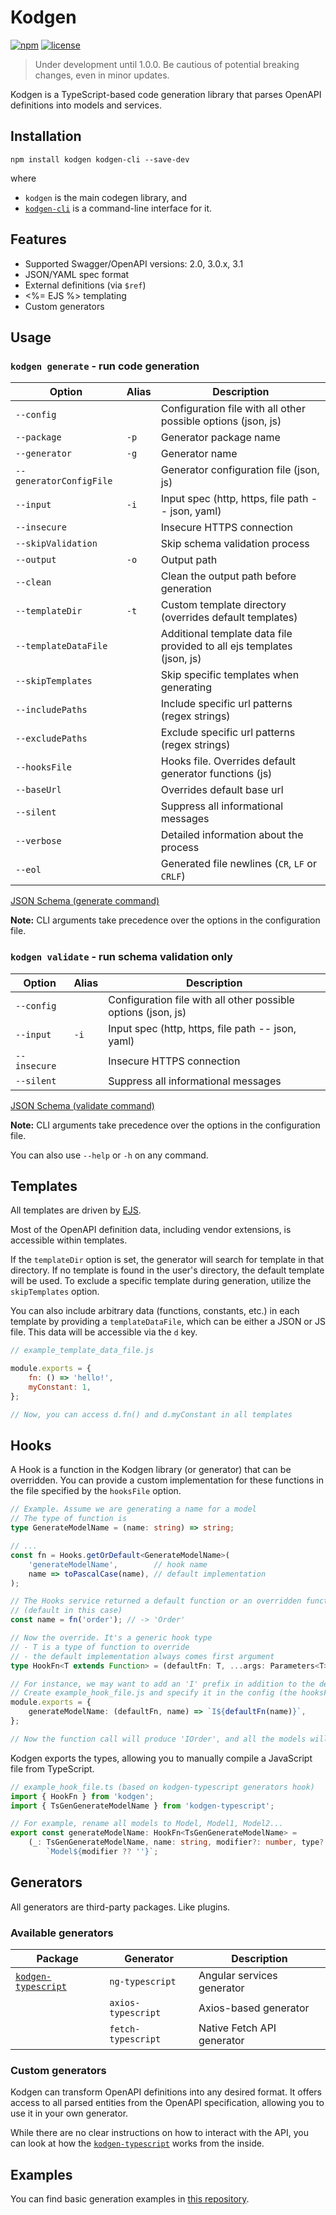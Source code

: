 # Kodgen

[![npm](https://img.shields.io/npm/v/kodgen)](https://www.npmjs.com/package/kodgen)
[![license](https://img.shields.io/github/license/MacRdy/kodgen)](LICENSE)

> Under development until 1.0.0. Be cautious of potential breaking changes, even in minor updates.

Kodgen is a TypeScript-based code generation library that parses OpenAPI definitions into models and services.

## Installation

```
npm install kodgen kodgen-cli --save-dev
```

where
+ `kodgen` is the main codegen library, and
+ [`kodgen-cli`](https://github.com/MacRdy/kodgen-cli) is a command-line interface for it.

## Features

+ Supported Swagger/OpenAPI versions: 2.0, 3.0.x, 3.1
+ JSON/YAML spec format
+ External definitions (via `$ref`)
+ <%= EJS %> templating
+ Custom generators

## Usage

### `kodgen generate` - run code generation

| Option                  | Alias | Description                                                             |
|-------------------------|-------|-------------------------------------------------------------------------|
| `--config`              |       | Configuration file with all other possible options (json, js)           |
| `--package`             | `-p`  | Generator package name                                                  |
| `--generator`           | `-g`  | Generator name                                                          |
| `--generatorConfigFile` |       | Generator configuration file (json, js)                                 |
| `--input`               | `-i`  | Input spec (http, https, file path -- json, yaml)                       |
| `--insecure`            |       | Insecure HTTPS connection                                               |
| `--skipValidation`      |       | Skip schema validation process                                          |
| `--output`              | `-o`  | Output path                                                             |
| `--clean`               |       | Clean the output path before generation                                 |
| `--templateDir`         | `-t`  | Custom template directory (overrides default templates)                 |
| `--templateDataFile`    |       | Additional template data file provided to all ejs templates (json, js)  |
| `--skipTemplates`       |       | Skip specific templates when generating                                 |
| `--includePaths`        |       | Include specific url patterns (regex strings)                           |
| `--excludePaths`        |       | Exclude specific url patterns (regex strings)                           |
| `--hooksFile`           |       | Hooks file. Overrides default generator functions (js)                  |
| `--baseUrl`             |       | Overrides default base url                                              |
| `--silent`              |       | Suppress all informational messages                                     |
| `--verbose`             |       | Detailed information about the process                                  |
| `--eol`                 |       | Generated file newlines (`CR`, `LF` or `CRLF`)                          |

[JSON Schema (generate command)](https://github.com/MacRdy/kodgen-cli/blob/main/assets/generate-command-schema.json)

**Note:** CLI arguments take precedence over the options in the configuration file.

### `kodgen validate` - run schema validation only

| Option             | Alias | Description                                                             |
|--------------------|-------|-------------------------------------------------------------------------|
| `--config`         |       | Configuration file with all other possible options (json, js)           |
| `--input`          | `-i`  | Input spec (http, https, file path -- json, yaml)                       |
| `--insecure`       |       | Insecure HTTPS connection                                               |
| `--silent`         |       | Suppress all informational messages                                     |

[JSON Schema (validate command)](https://github.com/MacRdy/kodgen-cli/blob/main/assets/validate-command-schema.json)

**Note:** CLI arguments take precedence over the options in the configuration file.

You can also use `--help` or `-h` on any command.

## Templates

All templates are driven by [EJS](https://github.com/mde/ejs).

Most of the OpenAPI definition data, including vendor extensions, is accessible within templates.

If the `templateDir` option is set, the generator will search for template in that directory.
If no template is found in the user's directory, the default template will be used.
To exclude a specific template during generation, utilize the `skipTemplates` option.

You can also include arbitrary data (functions, constants, etc.) in each template by providing a `templateDataFile`, which can be either a JSON or JS file.
This data will be accessible via the `d` key.

```javascript
// example_template_data_file.js

module.exports = {
    fn: () => 'hello!',
    myConstant: 1,
};

// Now, you can access d.fn() and d.myConstant in all templates
```

## Hooks

A Hook is a function in the Kodgen library (or generator) that can be overridden.
You can provide a custom implementation for these functions in the file specified by the `hooksFile` option.

```typescript
// Example. Assume we are generating a name for a model
// The type of function is
type GenerateModelName = (name: string) => string;

// ...
const fn = Hooks.getOrDefault<GenerateModelName>(
    'generateModelName',        // hook name
    name => toPascalCase(name), // default implementation
);

// The Hooks service returned a default function or an overridden function
// (default in this case)
const name = fn('order'); // -> 'Order'

// Now the override. It's a generic hook type
// - T is a type of function to override
// - the default implementation always comes first argument
type HookFn<T extends Function> = (defaultFn: T, ...args: Parameters<T>) => ReturnType<T>;

// For instance, we may want to add an 'I' prefix in addition to the default implementation
// Create example_hook_file.js and specify it in the config (the hooksFile option)
module.exports = {
    generateModelName: (defaultFn, name) => `I${defaultFn(name)}`,
};

// Now the function call will produce 'IOrder', and all the models will be renamed accordingly
```

Kodgen exports the types, allowing you to manually compile a JavaScript file from TypeScript.

```typescript
// example_hook_file.ts (based on kodgen-typescript generators hook)
import { HookFn } from 'kodgen';
import { TsGenGenerateModelName } from 'kodgen-typescript';

// For example, rename all models to Model, Model1, Model2...
export const generateModelName: HookFn<TsGenGenerateModelName> =
    (_: TsGenGenerateModelName, name: string, modifier?: number, type?: string) =>
        `Model${modifier ?? ''}`;
```

## Generators

All generators are third-party packages. Like plugins.

### Available generators

| Package                | Generator          | Description                                            |
|------------------------|--------------------|--------------------------------------------------------|
| [`kodgen-typescript`](https://github.com/MacRdy/kodgen-typescript)    | `ng-typescript`    | Angular services generator                               |
|                        | `axios-typescript` | Axios-based generator                                  |
|                        | `fetch-typescript` | Native Fetch API generator                                 |

### Custom generators

Kodgen can transform OpenAPI definitions into any desired format.
It offers access to all parsed entities from the OpenAPI specification, allowing you to use it in your own generator.

While there are no clear instructions on how to interact with the API, you can look at how the [`kodgen-typescript`](https://github.com/MacRdy/kodgen-typescript) works from the inside.

## Examples

You can find basic generation examples in [this repository](https://github.com/MacRdy/kodgen-example).
